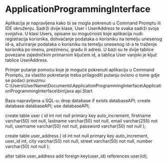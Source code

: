 # ApplicationProgrammingInterface

Aplikacija je napravljena kako bi se mogla pokrenuti u Command Promptu ili IDE okruženju. 
Sadrži dvije klase, User i UserAddress te svaka sadrži svoja svojstva. 
U klasi Users, opisane su mogućnosti koje aplikacija nudi: registracija korisnika, dohvaćanje podataka o korisniku na temelju unesenog id-a, ažuriranje podataka o korisniku na temelju unesenog id-a te traženje korisnika po imenu, prezimenu, gradu ili adresi. 
U bazi su te dvije tablice povezane zajedničkim primarnim ključem id, a tablica User vanjski je ključ tablice UserAddress. 

Primjer putanje pomoću koje je moguće pokrenuti aplikaciju u Command Promptu, za vlastito pokretanje treba prilagoditi putanju ovisno o tome gdje se podaci preuzmu: C:\Users\UserName\Documents\ApplicationProgrammingInterface\ApplicationProgrammingInterface\bin\java api.Start

Baza napravljena u SQL-u: 
drop database if exists databaseAPI;
create database databaseAPI;
use databaseAPI;

create table user (
    id int not null primary key auto_increment,
    firstname varchar(50) not null,
    lastname varchar(50) not null, 
    email varchar(255) not null,
    username varchar(50) not null,
    password varchar(50) not null
);

create table user_address (
id int not null primary key auto_increment,
user_id int,
city varchar(50) not null,
street varchar(50) not null,
number varchar(50) not null
);

alter table user_address add foreign key(user_id) references user(id);


